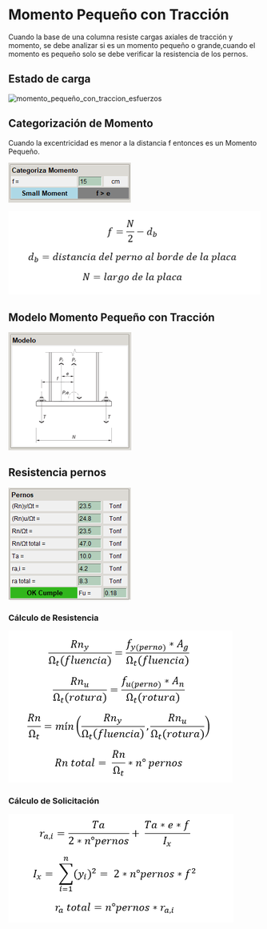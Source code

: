 # **Momento Pequeño con Tracción**

Cuando la base de una columna resiste cargas axiales de tracción y momento, se debe analizar si es un momento pequeño o grande,cuando el momento es pequeño solo se debe verificar la resistencia de los pernos.

## **Estado de carga**

![momento_pequeño_con_traccion_esfuerzos](../images/anclajes/momento_pequeño_con_traccion_esfuerzos.png)

## **Categorización de Momento**

Cuando la excentricidad es menor a la distancia f entonces es un Momento Pequeño.

![categoriza_momento_small_moment_traccion](../images/anclajes/categoriza_momento_small_moment_traccion.png)

![distancia_f](../images/anclajes/distancia_f.png)

## **Modelo Momento Pequeño con Tracción**

![modelo_small_moment_tra](../images/anclajes/modelo_small_moment_tra.png)

## **Resistencia pernos**

![resistencia_pernos_sm_tra](../images/anclajes/resistencia_pernos_sm_tra.png)

### **Cálculo de Resistencia**
![formulas_resistencia_pernos](../images/anclajes/formulas_resistencia_pernos.png)

### **Cálculo de Solicitación**
![traccion_pernos_sm_tra](../images/anclajes/traccion_pernos_sm_tra.png)






